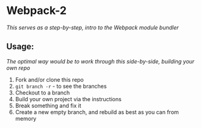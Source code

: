 # Webpack-2

*This serves as a step-by-step, intro to the Webpack module bundler*

## Usage:
*The optimal way would be to work through this side-by-side, building your own repo*
1. Fork and/or clone this repo
2. `git branch -r` - to see the branches
3. Checkout to a branch
4. Build your own project via the instructions
5. Break something and fix it
6. Create a new empty branch, and rebuild as best as you can from memory
